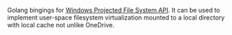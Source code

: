 Golang bingings for [Windows Projected File System API](https://learn.microsoft.com/en-us/windows/win32/projfs/projected-file-system). 
It can be used to implement user-space filesystem virtualization mounted to a local directory with local cache not unlike OneDrive.

